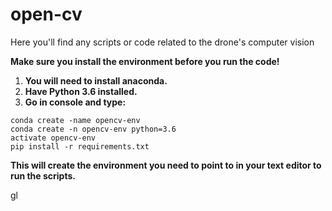 # open-cv
Here you'll find any scripts or code related to the drone's computer vision

**Make sure you install the environment before you run the code!**

1. **You will need to install anaconda.**
2. **Have Python 3.6 installed.**
3. **Go in console and type:**
```
conda create -name opencv-env
conda create -n opencv-env python=3.6
activate opencv-env
pip install -r requirements.txt
```
**This will create the environment you need to point to in your text editor to run the scripts.**

gl
